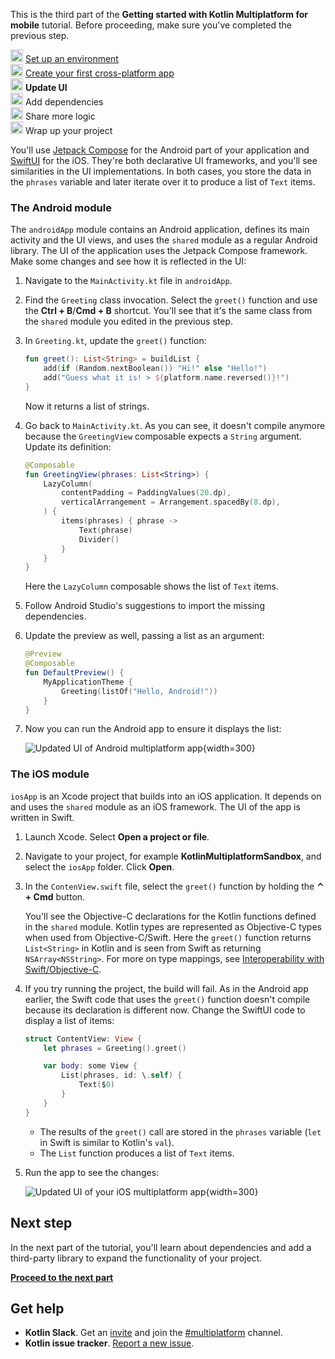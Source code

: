 [//]: # (title: Update UI)

<microformat>
    <p>This is the third part of the <strong>Getting started with Kotlin Multiplatform for mobile</strong> tutorial. Before proceeding, make sure you've completed the previous step.</p>
    <p><img src="icon-1-done.svg" width="20" alt="First step"/> <a href="multiplatform-mobile-setup.md">Set up an environment</a><br/>
       <img src="icon-2-done.svg" width="20" alt="Second step"/> <a href="multiplatform-mobile-create-first-app.md">Create your first cross-platform app</a><br/>
       <img src="icon-3.svg" width="20" alt="Third step"/> <strong>Update UI</strong><br/>       
       <img src="icon-4-todo.svg" width="20" alt="Fourth step"/> Add dependencies<br/>
       <img src="icon-5-todo.svg" width="20" alt="Fifth step"/> Share more logic<br/>
       <img src="icon-6-todo.svg" width="20" alt="Sixth step"/> Wrap up your project</p>
</microformat>

You'll use [Jetpack Compose](https://developer.android.com/jetpack/compose) for the Android part of your application
and [SwiftUI](https://developer.apple.com/xcode/swiftui/) for the iOS. They're both declarative UI frameworks,
and you'll see similarities in the UI implementations. In both cases,
you store the data in the `phrases` variable and later iterate over it to produce a list of `Text` items.

### The Android module

The `androidApp` module contains an Android application, defines its main activity and the UI views, and uses the
`shared` module as a regular Android library. The UI of the application uses the Jetpack Compose framework.
Make some changes and see how it is reflected in the UI:

1. Navigate to the `MainActivity.kt` file in `androidApp`.
2. Find the `Greeting` class invocation. Select the `greet()` function and use the **Ctrl + B**/**Cmd + B** shortcut.
   You'll see that it's the same class from the `shared` module you edited in the previous step.
3. In `Greeting.kt`, update the `greet()` function:

    ```kotlin
    fun greet(): List<String> = buildList {
        add(if (Random.nextBoolean()) "Hi!" else "Hello!")
        add("Guess what it is! > ${platform.name.reversed()}!")
    }
    ```

   Now it returns a list of strings.

4. Go back to `MainActivity.kt`. As you can see, it doesn't compile anymore because the `GreetingView` composable
   expects a `String` argument. Update its definition:

   ```kotlin
   @Composable
   fun GreetingView(phrases: List<String>) {
       LazyColumn(
           contentPadding = PaddingValues(20.dp),
           verticalArrangement = Arrangement.spacedBy(8.dp),
       ) {
           items(phrases) { phrase ->
               Text(phrase)
               Divider()
           }
       }
   }
   ```

   Here the `LazyColumn` composable shows the list of `Text` items.
5. Follow Android Studio's suggestions to import the missing dependencies.
6. Update the preview as well, passing a list as an argument:
   
   ```kotlin
   @Preview
   @Composable
   fun DefaultPreview() {
       MyApplicationTheme {
           Greeting(listOf("Hello, Android!"))
       }
   }
   ```

7. Now you can run the Android app to ensure it displays the list:

   ![Updated UI of Android multiplatform app](first-multiplatform-project-on-android-2.png){width=300}

### The iOS module

`iosApp` is an Xcode project that builds into an iOS application. It depends on and uses the `shared` module as an iOS
framework. The UI of the app is written in Swift.

1. Launch Xcode. Select **Open a project or file**.
2. Navigate to your project, for example **KotlinMultiplatformSandbox**, and select the `iosApp` folder. Click **Open**.
3. In the `ContenView.swift` file, select the `greet()` function by holding the **⌃ + Cmd** button.

   You'll see the Objective-C declarations for the Kotlin functions defined in the `shared` module. Kotlin types are
   represented as Objective-C types when used from Objective-C/Swift. Here the `greet()` function
   returns `List<String>` in Kotlin and is seen from Swift as returning `NSArray<NSString>`. For more on type mappings,
   see [Interoperability with Swift/Objective-C](native-objc-interop.md).

4. If you try running the project, the build will fail. As in the Android app earlier,
   the Swift code that uses the `greet()` function doesn't compile because its declaration is different now.
   Change the SwiftUI code to display a list of items:

   ```Swift
   struct ContentView: View {
       let phrases = Greeting().greet()
   
       var body: some View {
           List(phrases, id: \.self) {
               Text($0)
           }
       }
   }
   ```

    * The results of the `greet()` call are stored in the `phrases` variable (`let` in Swift is similar to Kotlin's `val`).
    * The `List` function produces a list of `Text` items.

5. Run the app to see the changes:

   ![Updated UI of your iOS multiplatform app](first-multiplatform-project-on-ios-2.png){width=300}

## Next step

In the next part of the tutorial, you'll learn about dependencies and add a third-party library to expand
the functionality of your project.

**[Proceed to the next part](multiplatform-mobile-dependencies.md)**

## Get help

* **Kotlin Slack**. Get an [invite](https://surveys.jetbrains.com/s3/kotlin-slack-sign-up) and join
  the [#multiplatform](https://kotlinlang.slack.com/archives/C3PQML5NU) channel.
* **Kotlin issue tracker**. [Report a new issue](https://youtrack.jetbrains.com/newIssue?project=KT).